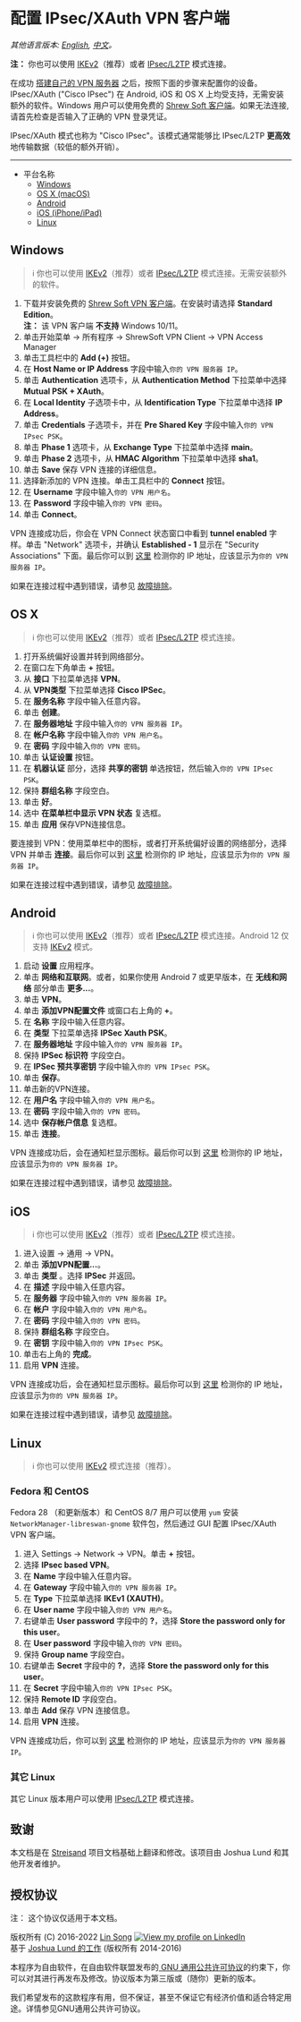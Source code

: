 # 配置 IPsec/XAuth VPN 客户端

*其他语言版本: [English](clients-xauth.md), [中文](clients-xauth-zh.md)。*

**注：** 你也可以使用 [IKEv2](ikev2-howto-zh.md)（推荐）或者 [IPsec/L2TP](clients-zh.md) 模式连接。

在成功 [搭建自己的 VPN 服务器](../README-zh.md) 之后，按照下面的步骤来配置你的设备。IPsec/XAuth ("Cisco IPsec") 在 Android, iOS 和 OS X 上均受支持，无需安装额外的软件。Windows 用户可以使用免费的 [Shrew Soft 客户端](https://www.shrew.net/download/vpn)。如果无法连接,请首先检查是否输入了正确的 VPN 登录凭证。

IPsec/XAuth 模式也称为 "Cisco IPsec"。该模式通常能够比 IPsec/L2TP **更高效**地传输数据（较低的额外开销）。

---
* 平台名称
  * [Windows](#windows)
  * [OS X (macOS)](#os-x)
  * [Android](#android)
  * [iOS (iPhone/iPad)](#ios)
  * [Linux](#linux)

## Windows

> :information_source: 你也可以使用 [IKEv2](ikev2-howto-zh.md)（推荐）或者 [IPsec/L2TP](clients-zh.md) 模式连接。无需安装额外的软件。

1. 下载并安装免费的 [Shrew Soft VPN 客户端](https://www.shrew.net/download/vpn)。在安装时请选择 **Standard Edition**。   
   **注：** 该 VPN 客户端 **不支持** Windows 10/11。
1. 单击开始菜单 -> 所有程序 -> ShrewSoft VPN Client -> VPN Access Manager
1. 单击工具栏中的 **Add (+)** 按钮。
1. 在 **Host Name or IP Address** 字段中输入`你的 VPN 服务器 IP`。
1. 单击 **Authentication** 选项卡，从 **Authentication Method** 下拉菜单中选择 **Mutual PSK + XAuth**。
1. 在 **Local Identity** 子选项卡中，从 **Identification Type** 下拉菜单中选择 **IP Address**。
1. 单击 **Credentials** 子选项卡，并在 **Pre Shared Key** 字段中输入`你的 VPN IPsec PSK`。
1. 单击 **Phase 1** 选项卡，从 **Exchange Type** 下拉菜单中选择 **main**。
1. 单击 **Phase 2** 选项卡，从 **HMAC Algorithm** 下拉菜单中选择 **sha1**。
1. 单击 **Save** 保存 VPN 连接的详细信息。
1. 选择新添加的 VPN 连接。单击工具栏中的 **Connect** 按钮。
1. 在 **Username** 字段中输入`你的 VPN 用户名`。
1. 在 **Password** 字段中输入`你的 VPN 密码`。
1. 单击 **Connect**。

VPN 连接成功后，你会在 VPN Connect 状态窗口中看到 **tunnel enabled** 字样。单击 "Network" 选项卡，并确认 **Established - 1** 显示在 "Security Associations" 下面。最后你可以到 [这里](https://www.ipchicken.com) 检测你的 IP 地址，应该显示为`你的 VPN 服务器 IP`。

如果在连接过程中遇到错误，请参见 [故障排除](clients-zh.md#故障排除)。

## OS X

> :information_source: 你也可以使用 [IKEv2](ikev2-howto-zh.md)（推荐）或者 [IPsec/L2TP](clients-zh.md) 模式连接。

1. 打开系统偏好设置并转到网络部分。
1. 在窗口左下角单击 **+** 按钮。
1. 从 **接口** 下拉菜单选择 **VPN**。
1. 从 **VPN类型** 下拉菜单选择 **Cisco IPSec**。
1. 在 **服务名称** 字段中输入任意内容。
1. 单击 **创建**。
1. 在 **服务器地址** 字段中输入`你的 VPN 服务器 IP`。
1. 在 **帐户名称** 字段中输入`你的 VPN 用户名`。
1. 在 **密码** 字段中输入`你的 VPN 密码`。
1. 单击 **认证设置** 按钮。
1. 在 **机器认证** 部分，选择 **共享的密钥** 单选按钮，然后输入`你的 VPN IPsec PSK`。
1. 保持 **群组名称** 字段空白。
1. 单击 **好**。
1. 选中 **在菜单栏中显示 VPN 状态** 复选框。
1. 单击 **应用** 保存VPN连接信息。

要连接到 VPN：使用菜单栏中的图标，或者打开系统偏好设置的网络部分，选择 VPN 并单击 **连接**。最后你可以到 [这里](https://www.ipchicken.com) 检测你的 IP 地址，应该显示为`你的 VPN 服务器 IP`。

如果在连接过程中遇到错误，请参见 [故障排除](clients-zh.md#故障排除)。

## Android

> :information_source: 你也可以使用 [IKEv2](ikev2-howto-zh.md)（推荐）或者 [IPsec/L2TP](clients-zh.md) 模式连接。Android 12 仅支持 [IKEv2](ikev2-howto-zh.md) 模式。

1. 启动 **设置** 应用程序。
1. 单击 **网络和互联网**。或者，如果你使用 Android 7 或更早版本，在 **无线和网络** 部分单击 **更多...**。
1. 单击 **VPN**。
1. 单击 **添加VPN配置文件** 或窗口右上角的 **+**。
1. 在 **名称** 字段中输入任意内容。
1. 在 **类型** 下拉菜单选择 **IPSec Xauth PSK**。
1. 在 **服务器地址** 字段中输入`你的 VPN 服务器 IP`。
1. 保持 **IPSec 标识符** 字段空白。
1. 在 **IPSec 预共享密钥** 字段中输入`你的 VPN IPsec PSK`。
1. 单击 **保存**。
1. 单击新的VPN连接。
1. 在 **用户名** 字段中输入`你的 VPN 用户名`。
1. 在 **密码** 字段中输入`你的 VPN 密码`。
1. 选中 **保存帐户信息** 复选框。
1. 单击 **连接**。

VPN 连接成功后，会在通知栏显示图标。最后你可以到 [这里](https://www.ipchicken.com) 检测你的 IP 地址，应该显示为`你的 VPN 服务器 IP`。

如果在连接过程中遇到错误，请参见 [故障排除](clients-zh.md#故障排除)。

## iOS

> :information_source: 你也可以使用 [IKEv2](ikev2-howto-zh.md)（推荐）或者 [IPsec/L2TP](clients-zh.md) 模式连接。

1. 进入设置 -> 通用 -> VPN。
1. 单击 **添加VPN配置...**。
1. 单击 **类型** 。选择 **IPSec** 并返回。
1. 在 **描述** 字段中输入任意内容。
1. 在 **服务器** 字段中输入`你的 VPN 服务器 IP`。
1. 在 **帐户** 字段中输入`你的 VPN 用户名`。
1. 在 **密码** 字段中输入`你的 VPN 密码`。
1. 保持 **群组名称** 字段空白。
1. 在 **密钥** 字段中输入`你的 VPN IPsec PSK`。
1. 单击右上角的 **完成**。
1. 启用 **VPN** 连接。

VPN 连接成功后，会在通知栏显示图标。最后你可以到 [这里](https://www.ipchicken.com) 检测你的 IP 地址，应该显示为`你的 VPN 服务器 IP`。

如果在连接过程中遇到错误，请参见 [故障排除](clients-zh.md#故障排除)。

## Linux

> :information_source: 你也可以使用 [IKEv2](ikev2-howto-zh.md) 模式连接（推荐）。

### Fedora 和 CentOS

Fedora 28 （和更新版本）和 CentOS 8/7 用户可以使用 `yum` 安装 `NetworkManager-libreswan-gnome` 软件包，然后通过 GUI 配置 IPsec/XAuth VPN 客户端。

1. 进入 Settings -> Network -> VPN。单击 **+** 按钮。
1. 选择 **IPsec based VPN**。
1. 在 **Name** 字段中输入任意内容。
1. 在 **Gateway** 字段中输入`你的 VPN 服务器 IP`。
1. 在 **Type** 下拉菜单选择 **IKEv1 (XAUTH)**。
1. 在 **User name** 字段中输入`你的 VPN 用户名`。
1. 右键单击 **User password** 字段中的 **?**，选择 **Store the password only for this user**。
1. 在 **User password** 字段中输入`你的 VPN 密码`。
1. 保持 **Group name** 字段空白。
1. 右键单击 **Secret** 字段中的 **?**，选择 **Store the password only for this user**。
1. 在 **Secret** 字段中输入`你的 VPN IPsec PSK`。
1. 保持 **Remote ID** 字段空白。
1. 单击 **Add** 保存 VPN 连接信息。
1. 启用 **VPN** 连接。

VPN 连接成功后，你可以到 [这里](https://www.ipchicken.com) 检测你的 IP 地址，应该显示为`你的 VPN 服务器 IP`。

### 其它 Linux

其它 Linux 版本用户可以使用 [IPsec/L2TP](clients-zh.md#linux) 模式连接。

## 致谢

本文档是在 [Streisand](https://github.com/StreisandEffect/streisand) 项目文档基础上翻译和修改。该项目由 Joshua Lund 和其他开发者维护。

## 授权协议

注： 这个协议仅适用于本文档。

版权所有 (C) 2016-2022 [Lin Song](https://github.com/hwdsl2) [![View my profile on LinkedIn](https://static.licdn.com/scds/common/u/img/webpromo/btn_viewmy_160x25.png)](https://www.linkedin.com/in/linsongui)   
基于 [Joshua Lund 的工作](https://github.com/StreisandEffect/streisand/blob/6aa6b6b2735dd829ca8c417d72eb2768a89b6639/playbooks/roles/l2tp-ipsec/templates/instructions.md.j2) (版权所有 2014-2016)

本程序为自由软件，在自由软件联盟发布的[ GNU 通用公共许可协议](https://www.gnu.org/licenses/gpl.html)的约束下，你可以对其进行再发布及修改。协议版本为第三版或（随你）更新的版本。

我们希望发布的这款程序有用，但不保证，甚至不保证它有经济价值和适合特定用途。详情参见GNU通用公共许可协议。
